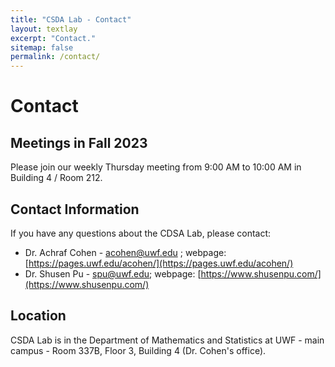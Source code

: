 ```yaml
---
title: "CSDA Lab - Contact"
layout: textlay
excerpt: "Contact."
sitemap: false
permalink: /contact/
---
```


# Contact

## Meetings in Fall 2023

Please join our weekly Thursday meeting from 9:00 AM to 10:00 AM in Building 4 / Room 212.

## Contact Information

If you have any questions about the CDSA Lab, please contact:

- Dr. Achraf Cohen - acohen@uwf.edu ; webpage: [https://pages.uwf.edu/acohen/](https://pages.uwf.edu/acohen/)
- Dr. Shusen Pu - spu@uwf.edu; webpage: [https://www.shusenpu.com/](https://www.shusenpu.com/)

## Location

CSDA Lab is in the Department of Mathematics and Statistics at UWF - main campus - Room 337B, Floor 3, Building 4 (Dr. Cohen's office).

<!--<img src="{{ site.url }}{{ site.baseurl }}/images/contactpic/map.png" style="width: 600px">-->
